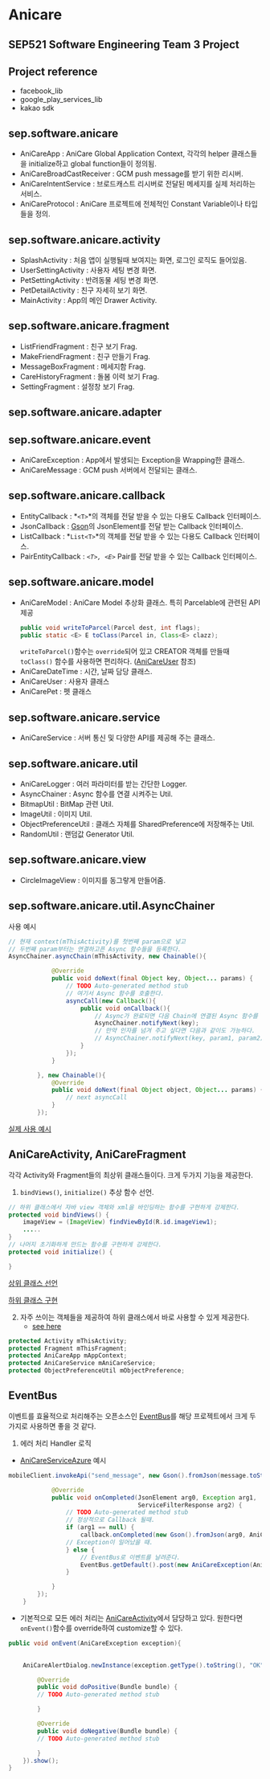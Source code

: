 Anicare
============

## SEP521 Software Engineering Team 3 Project

Project reference
---------------------
* facebook_lib
* google_play_services_lib
* kakao sdk

sep.software.anicare
---------------------
* AniCareApp : AniCare Global Application Context, 각각의 helper 클래스들을 initialize하고 global function들이 정의됨.
* AniCareBroadCastReceiver : GCM push message를 받기 위한 리시버.
* AniCareIntentService : 브로드캐스트 리시버로 전달된 메세지를 실제 처리하는 서비스.
* AniCareProtocol : AniCare 프로젝트에 전체적인 Constant Variable이나 타입들을 정의.

sep.software.anicare.activity
---------------------
* SplashActivity : 처음 앱이 실행될때 보여지는 화면, 로그인 로직도 들어있음.
* UserSettingActivity : 사용자 세팅 변경 화면.
* PetSettingActivity : 반려동물 세팅 변경 화면.
* PetDetailActivity : 친구 자세히 보기 화면.
* MainActivity : App의 메인 Drawer Activity.

sep.software.anicare.fragment
---------------------
* ListFriendFragment : 친구 보기 Frag.
* MakeFriendFragment : 친구 만들기 Frag.
* MessageBoxFragment : 메세지함 Frag.
* CareHistoryFragment : 돌봄 이력 보기 Frag.
* SettingFragment : 설정창 보기 Frag.

sep.software.anicare.adapter
---------------------


sep.software.anicare.event
---------------------
* AniCareException : App에서 발생되는 Exception을 Wrapping한 클래스.
* AniCareMessage : GCM push 서버에서 전달되는 클래스.

sep.software.anicare.callback
---------------------
* EntityCallback : *``<T>``*의 객체를 전달 받을 수 있는 다용도 Callback 인터페이스.
* JsonCallback : [Gson](https://code.google.com/p/google-gson/)의 JsonElement를 전달 받는 Callback 인터페이스.
* ListCallback : *``List<T>``*의 객체를 전달 받을 수 있는 다용도 Callback 인터페이스.
* PairEntityCallback : *``<T>, <E>``* Pair를 전달 받을 수 있는 Callback 인터페이스.

sep.software.anicare.model
---------------------
* AniCareModel : AniCare Model 추상화 클래스. 특히 Parcelable에 관련된 API 제공
  ```java
  public void writeToParcel(Parcel dest, int flags);
  public static <E> E toClass(Parcel in, Class<E> clazz);
  ```
  ```writeToParcel()```함수는 ```override```되어 있고 CREATOR 객체를 만들때 ```toClass()``` 함수를 사용하면 편리하다. ([AniCareUser](https://github.com/Jeffrey-Cho/Anicare/blob/master/app/src/main/java/sep/software/anicare/model/AniCareUser.java#L58) 참조)
* AniCareDateTime : 시간, 날짜 담당 클래스.
* AniCareUser : 사용자 클래스
* AniCarePet : 펫 클래스

sep.software.anicare.service
---------------------
* AniCareService : 서버 통신 및 다양한 API를 제공해 주는 클래스.

sep.software.anicare.util
---------------------
* AniCareLogger : 여러 파라미터를 받는 간단한 Logger.
* AsyncChainer : Async 함수를 연결 시켜주는 Util.
* BitmapUtil : BitMap 관련 Util.
* ImageUtil : 이미지 Util.
* ObjectPreferenceUtil : 클래스 자체를 SharedPreference에 저장해주는 Util.
* RandomUtil : 랜덤값 Generator Util.

sep.software.anicare.view
---------------------
* CircleImageView : 이미지를 동그랗게 만들어줌.


sep.software.anicare.util.AsyncChainer
---------------------
  사용 예시
  ```java
  // 현재 context(mThisActivity)를 첫번째 param으로 넣고
  // 두번째 param부터는 연결하고픈 Async 함수들을 등록한다.
  AsyncChainer.asyncChain(mThisActivity, new Chainable(){

              @Override
              public void doNext(final Object key, Object... params) {
                  // TODO Auto-generated method stub
                  // 여기서 Async 함수를 호출한다.
                  asyncCall(new Callback(){
                      public void onCallback(){
                          // Async가 완료되면 다음 Chain에 연결된 Async 함수를 호출한다.
                          AsyncChainer.notifyNext(key);
                          // 만약 인자를 넘겨 주고 싶다면 다음과 같이도 가능하다.
                          // AsyncChainer.notifyNext(key, param1, param2);
                      }
                  });
              }

          }, new Chainable(){
              @Override
              public void doNext(final Object object, Object... params) {
                  // next asyncCall
              }
          });
  ```
[실제 사용 예시](https://github.com/Jeffrey-Cho/Anicare/blob/master/app/src/main/java/sep/software/anicare/activity/SplashActivity.java#L140)

AniCareActivity, AniCareFragment
------------------------
각각 Activity와 Fragment들의 최상위 클래스들이다.
크게 두가지 기능을 제공한다.

1. ```bindViews()```, ```initialize()``` 추상 함수 선언.
```java
// 하위 클래스에서 자바 view 객체와 xml을 바인딩하는 함수를 구현하게 강제한다.
protected void bindViews() {
	imageView = (ImageView) findViewById(R.id.imageView1);
    .....
}
// 나머지 초기화하게 만드는 함수를 구현하게 강제한다.
protected void initialize() {

}
```
[상위 클래스 선언](https://github.com/Jeffrey-Cho/Anicare/blob/master/app/src/main/java/sep/software/anicare/activity/AniCareActivity.java#L62)

[하위 클래스 구현](https://github.com/Jeffrey-Cho/Anicare/blob/master/app/src/main/java/sep/software/anicare/activity/MainActivity.java#L57)

2. 자주 쓰이는 객체들을 제공하여 하위 클래스에서 바로 사용할 수 있게 제공한다.
	* [see here](https://github.com/Jeffrey-Cho/Anicare/blob/master/app/src/main/java/sep/software/anicare/activity/AniCareActivity.java#L17)
```java
protected Activity mThisActivity;
protected Fragment mThisFragment;
protected AniCareApp mAppContext;
protected AniCareService mAniCareService;
protected ObjectPreferenceUtil mObjectPreference;
```


EventBus
---------------------
이벤트를 효율적으로 처리해주는 오픈소스인 [EventBus](https://github.com/greenrobot/EventBus)를
해당 프로젝트에서 크게 두가지로 사용하면 좋을 것 같다.
1. 에러 처리 Handler 로직
* [AniCareServiceAzure](https://github.com/Jeffrey-Cho/Anicare/blob/master/app/src/main/java/sep/software/anicare/service/AniCareServiceAzure.java#L99) 예시
```java
mobileClient.invokeApi("send_message", new Gson().fromJson(message.toString(), JsonElement.class), new ApiJsonOperationCallback() {

            @Override
            public void onCompleted(JsonElement arg0, Exception arg1,
                                    ServiceFilterResponse arg2) {
                // TODO Auto-generated method stub
                // 정상적으로 Callback 될때.
                if (arg1 == null) {
                    callback.onCompleted(new Gson().fromJson(arg0, AniCareMessage.class));
                // Exception이 일어났을 때.
                } else {
					// EventBus로 이벤트를 날려준다.
                    EventBus.getDefault().post(new AniCareException(AniCareException.TYPE.SERVER_ERROR));
                }

            }
        });
    }
```

* 기본적으로 모든 에러 처리는 [AniCareActivity](https://github.com/Jeffrey-Cho/Anicare/blob/master/app/src/main/java/sep/software/anicare/activity/AniCareActivity.java#L37)에서 담당하고 있다. 원한다면 ```onEvent()```함수를 override하여 customize할 수 있다.
```java
public void onEvent(AniCareException exception){
        

    AniCareAlertDialog.newInstance(exception.getType().toString(), "OK", "Cancel", true).setCallback(new DialogCallback() {

        @Override
        public void doPositive(Bundle bundle) {
        // TODO Auto-generated method stub

        }

        @Override
        public void doNegative(Bundle bundle) {
        // TODO Auto-generated method stub

        }
    }).show();
}
```
